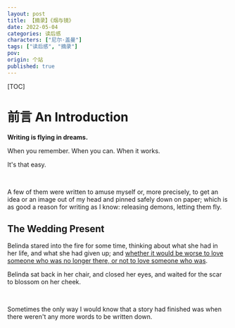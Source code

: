 ```yaml
---
layout: post
title: 【摘录】《烟与镜》
date: 2022-05-04
categories: 读后感
characters: ["尼尔·盖曼"]
tags: ["读后感", "摘录"]
pov: 
origin: 个站
published: true
---
```


[TOC]

# 前言 An Introduction

**Writing is flying in dreams.**

When you remember. When you can. When it works.

It's that easy.

<br>

A few of them were written to amuse myself or, more precisely, to get an idea or an image out of my head and pinned safely down on paper; which is as good a reason for writing as I know: releasing demons, letting them fly.

## The Wedding Present

Belinda stared into the fire for some time, thinking about what she had in her life, and what she had given up; and <u>whether it would be worse to love someone who was no longer there, or not to love someone who was</u>.

Belinda sat back in her chair, and closed her eyes, and waited for the scar to blossom on her cheek.

<br>

Sometimes the only way I would know that a story had finished was when there weren't any more words to be written down.
